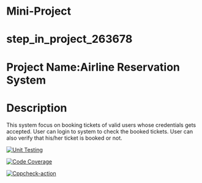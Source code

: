 # Mini-Project
# step_in_project_263678
# Project Name:Airline Reservation System
# Description
 This system focus on booking tickets of valid users whose credentials gets accepted.
 User can login to system to check the booked tickets.
 User can also verify that his/her ticket is booked or not.



[![Unit Testing](https://github.com/rohithakoduri/Mini-Project/actions/workflows/Unit_Testing.yml/badge.svg)](https://github.com/rohithakoduri/Mini-Project/actions/workflows/Unit_Testing.yml)

[![Code Coverage](https://github.com/rohithakoduri/Mini-Project/actions/workflows/code-coverage.yml/badge.svg)](https://github.com/rohithakoduri/Mini-Project/actions/workflows/code-coverage.yml)

[![Cppcheck-action](https://github.com/rohithakoduri/Mini-Project/actions/workflows/Cppcheck.yml/badge.svg)](https://github.com/rohithakoduri/Mini-Project/actions/workflows/Cppcheck.yml)

